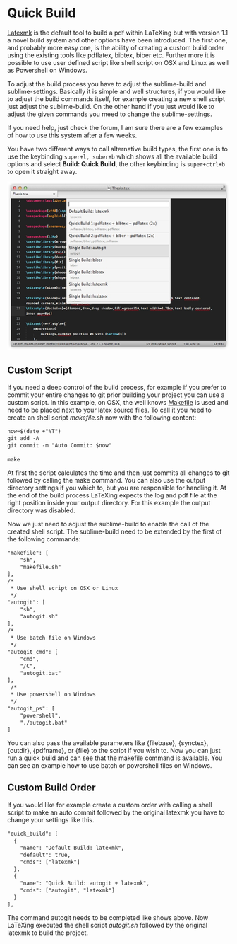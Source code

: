 # Quick Build

[Latexmk][latexmk] is the default tool to build a pdf within LaTeXing but with
version 1.1 a novel build system and other options have been introduced. The
first one, and probably more easy one, is the ability of creating a custom
build order using the existing tools like pdflatex, bibtex, biber etc. Further
more it is possible to use user defined script like shell script on OSX and
Linux as well as Powershell on Windows.

To adjust the build process you have to adjust the sublime-build and
sublime-settings. Basically it is simple and well structures, if you would
like to adjust the build commands itself, for example creating a new shell
script just adjust the sublime-build. On the other hand if you just would like
to adjust the given commands you meed to change the sublime-settings.

If you need help, just check the forum, I am sure there are a few examples of
how to use this system after a few weeks.

You have two different ways to call alternative build types, the first one is
to use the keybinding `super+l, suber+b` which shows all the available build
options and select **Build: Quick Build**, the other keybinding is
`super+ctrl+b` to open it straight away.

![](images/quick_build.jpg)

## Custom Script

If you need a deep control of the build process, for example if you prefer to
commit your entire changes to git prior building your project you can use a
custom script. In this example, on OSX, the well knows [Makefile][makefile] is
used and need to be placed next to your latex source files. To call it you
need to create an shell script *makefile.sh* now with the following content:

    now=$(date +"%T")
    git add -A
    git commit -m "Auto Commit: $now"

    make

At first the script calculates the time and then just commits all changes to
git followed by calling the make command. You can also use the output
directory settings if you which to, but you are responsible for handling it.
At the end of the build process LaTeXing expects the log and pdf file at the
right position inside your output directory. For this example the output
directory was disabled.

Now we just need to adjust the sublime-build to enable the call of the created
shell script. The sublime-build need to be extended by the first of the
following commands:

    "makefile": [
        "sh",
        "makefile.sh"
    ],
    /*
     * Use shell script on OSX or Linux
     */
    "autogit": [
        "sh",
        "autogit.sh"
    ],
    /*
     * Use batch file on Windows
     */
    "autogit_cmd": [
        "cmd",
        "/C",
        "autogit.bat"
    ],
     /*
     * Use powershell on Windows
     */
    "autogit_ps": [
        "powershell",
        "./autogit.bat"
    ]

You can also pass the available parameters like \{filebase\}, \{synctex\},
\{outdir\}, \{pdfname\}, or \{file\} to the script if you wish to. Now you can
just run a quick build and can see that the makefile command is available. You
can see an example how to use batch or powershell files on Windows.

## Custom Build Order

If you would like for example create a custom order with calling a shell
script to make an auto commit followed by the original latexmk you have to
change your settings like this.

    "quick_build": [
      {
        "name": "Default Build: latexmk",
        "default": true,
        "cmds": ["latexmk"]
      },
      {
        "name": "Quick Build: autogit + latexmk",
        "cmds": ["autogit", "latexmk"]
      }
    ],

The command autogit needs to be completed like shows above. Now LaTeXing
executed the shell script *autogit.sh* followed by the original latexmk to
build the project.


[latexmk]: http://www.ctan.org/pkg/latexmk
[makefile]: https://code.google.com/p/latex-makefile/